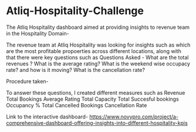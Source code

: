 # Atliq-Hospitality-Challenge

The Atliq Hospitality dashboard aimed at providing insights to revenue team in the Hospitality Domain-

The revenue team at Atliq Hospitality was looking for insights such as which are the most profitable propoerties across different locations, along with that there were key questions such as
Questions Asked -
What are the total revenues ?
What is the average rating?
What is the weekend wise occupacy rate? and how is it moving?
What is the cancellation rate?

Procedure taken-

To answer these questions, I created different measures such as
Revenue
Total Bookings
Average Rating
Total Capacity
Total Succesful bookings
Occupancy %
Total Cancelled Bookings
Cancellation Rate

Link to the interactive dashboard- https://www.novypro.com/project/a-comprehensive-dashboard-offering-insights-into-different-hospitality-kpis


